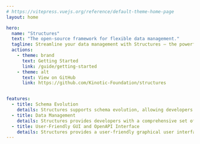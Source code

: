 ```yaml
---
# https://vitepress.vuejs.org/reference/default-theme-home-page
layout: home

hero:
  name: "Structures"
  text: "The open-source framework for flexible data management."
  tagline: Streamline your data management with Structures – the powerful framework for schema evolution and data manipulation.
  actions:
    - theme: brand
      text: Getting Started
      link: /guide/getting-started
    - theme: alt
      text: View on GitHub
      link: https://github.com/Kinotic-Foundation/structures


features:
  - title: Schema Evolution
    details: Structures supports schema evolution, allowing developers to modify data schemas over time without requiring significant changes to their application code. This feature simplifies the process of managing complex data structures and enables developers to evolve their data models to meet changing business requirements.
  - title: Data Management
    details: Structures provides developers with a comprehensive set of tools for managing data, including the ability to create, read, update, and delete data. This feature allows developers to easily manage complex data sets, and provides a flexible interface for data manipulation.
  - title: User-Friendly GUI and OpenAPI Interface
    details: Structures provides a user-friendly graphical user interface (GUI) for data management built with Continuum, as well as an OpenAPI interface for accessing data stored in the framework. This feature enables developers to easily interact with the data stored in Structures, and allows them to integrate Structures into their existing applications and workflows.
---
```

